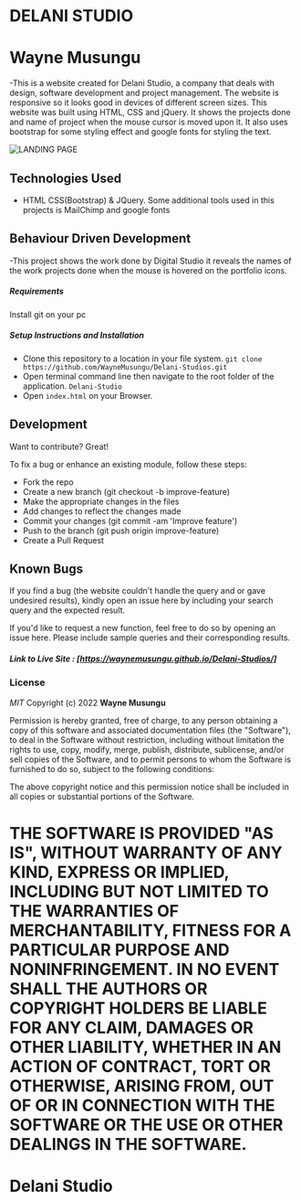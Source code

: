 # DELANI STUDIO
# Wayne Musungu
-This is a website created for Delani Studio, a company that deals with design, software development and project management. The website is responsive so it looks good in devices of different screen sizes. This website was built using HTML, CSS and jQuery. It shows the projects done and name of project when the mouse cursor is moved upon it. It also uses bootstrap for some styling effect and google fonts for styling the text.


![LANDING PAGE](Delani-Studios.png)


## Technologies Used

- HTML CSS(Bootstrap) &  JQuery. Some additional tools used in this projects is MailChimp and google fonts 

## Behaviour Driven Development
-This project shows the work done by Digital Studio it reveals the names of the work projects done when the mouse is hovered on the portfolio icons.

##### Requirements

Install git on your pc 

##### Setup Instructions and Installation

- Clone this repository to a location in your file system. `git clone https://github.com/WayneMusungu/Delani-Studios.git`
- Open terminal command line then navigate to the root folder of the application. `Delani-Studio`
- Open `index.html` on your Browser.



## Development

Want to contribute? Great!

To fix a bug or enhance an existing module, follow these steps:
- Fork the repo
- Create a new branch (git checkout -b improve-feature)
- Make the appropriate changes in the files
- Add changes to reflect the changes made
- Commit your changes (git commit -am 'Improve feature')
- Push to the branch (git push origin improve-feature)
- Create a Pull Request


## Known Bugs

If you find a bug (the website couldn't handle the query and or gave undesired results), kindly open an issue here by including your search query and the expected result.

If you'd like to request a new function, feel free to do so by opening an issue here. Please include sample queries and their corresponding results.


##### Link to Live Site : [https://waynemusungu.github.io/Delani-Studios/]

### License

*MIT*
Copyright (c) 2022 **Wayne Musungu**

Permission is hereby granted, free of charge, to any person obtaining a copy of this software and associated documentation files (the "Software"), to deal in the Software without restriction, including without limitation the rights to use, copy, modify, merge, publish, distribute, sublicense, and/or sell copies of the Software, and to permit persons to whom the Software is furnished to do so, subject to the following conditions:

The above copyright notice and this permission notice shall be included in all copies or substantial portions of the Software.

THE SOFTWARE IS PROVIDED "AS IS", WITHOUT WARRANTY OF ANY KIND, EXPRESS OR IMPLIED, INCLUDING BUT NOT LIMITED TO THE WARRANTIES OF MERCHANTABILITY, FITNESS FOR A PARTICULAR PURPOSE AND NONINFRINGEMENT. IN NO EVENT SHALL THE AUTHORS OR COPYRIGHT HOLDERS BE LIABLE FOR ANY CLAIM, DAMAGES OR OTHER LIABILITY, WHETHER IN AN ACTION OF CONTRACT, TORT OR OTHERWISE, ARISING FROM, OUT OF OR IN CONNECTION WITH THE SOFTWARE OR THE USE OR OTHER DEALINGS IN THE SOFTWARE.
=======
# Delani Studio
